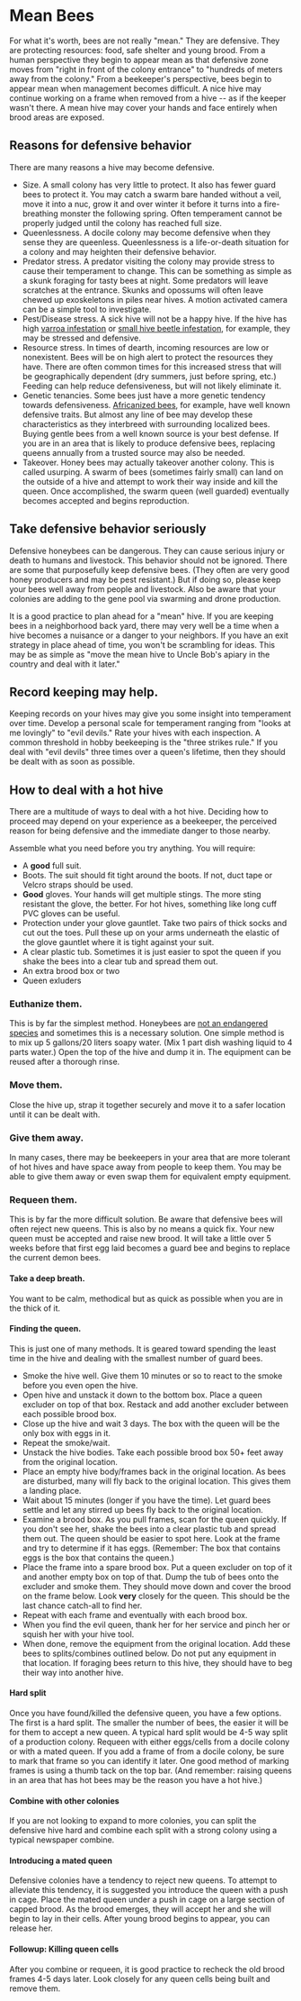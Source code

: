 # Mean Bees

For what it's worth, bees are not really "mean." They are defensive. They are protecting resources: food, safe shelter and young brood. From a human perspective they begin to appear mean as that defensive zone moves from "right in front of the colony entrance" to "hundreds of meters away from the colony."  From a beekeeper's perspective, bees begin to appear mean when management becomes difficult. A nice hive may continue working on a frame when removed from a hive -- as if the keeper wasn't there.  A mean hive may cover your hands and face entirely when brood areas are exposed.

## Reasons for defensive behavior 

There are many reasons a hive may become defensive.
- Size. A small colony has very little to protect. It also has fewer guard bees to protect it. You may catch a swarm bare handed without a veil, move it into a nuc, grow it and over winter it before it turns into a fire-breathing monster the following spring. Often temperament cannot be properly judged until the colony has reached full size.
- Queenlessness. A docile colony may become defensive when they sense they are queenless. Queenlessness is a life-or-death situation for a colony and may heighten their defensive behavior.
- Predator stress. A predator visiting the colony may provide stress to cause their temperament to change. This can be something as simple as a skunk foraging for tasty bees at night. Some predators will leave scratches at the entrance.  Skunks and opossums will often leave chewed up exoskeletons in piles near hives. A motion activated camera can be a simple tool to investigate.
- Pest/Disease stress. A sick hive will not be a happy hive. If the hive has high [varroa infestation](/varroa/index.md) or [small hive beetle infestation](needlink), for example, they may be stressed and defensive.
- Resource stress. In times of dearth, incoming resources are low or nonexistent. Bees will be on high alert to protect the resources they have. There are often common times for this increased stress that will be geographically dependent (dry summers, just before spring, etc.)  Feeding can help reduce defensiveness, but will not likely eliminate it.
- Genetic tenancies. Some bees just have a more genetic tendency towards defensiveness.  [Africanized bees](/biology/Africanized_honeybees.md), for example, have well known defensive traits. But almost any line of bee may develop these characteristics as they interbreed with surrounding localized bees. Buying gentle bees from a well known source is your best defense. If you are in an area that is likely to produce defensive bees, replacing queens annually from a trusted source may also be needed.
- Takeover. Honey bees may actually takeover another colony. This is called usurping. A swarm of bees (sometimes fairly small) can land on the outside of a hive and attempt to work their way inside and kill the queen. Once accomplished, the swarm queen (well guarded) eventually becomes accepted and begins reproduction.

## Take defensive behavior seriously

Defensive honeybees can be dangerous. They can cause serious injury or death to humans and livestock. This behavior should not be ignored. There are some that purposefully keep defensive bees. (They often are very good honey producers and may be pest resistant.) But if doing so, please keep your bees well away from people and livestock. Also be aware that your colonies are adding to the gene pool via swarming and drone production. 

It is a good practice to plan ahead for a "mean" hive. If you are keeping bees in a neighborhood back yard, there may very well be a time when a hive becomes a nuisance or a danger to your neighbors. If you have an exit strategy in place ahead of time, you won't be scrambling for ideas. This may be as simple as "move the mean hive to Uncle Bob's apiary in the country and deal with it later." 

## Record keeping may help.

Keeping records on your hives may give you some insight into temperament over time. Develop a personal scale for temperament ranging from "looks at me lovingly" to "evil devils." Rate your hives with each inspection. A common threshold in hobby beekeeping is the "three strikes rule." If you deal with "evil devils" three times over a queen's lifetime, then they should be dealt with as soon as possible.

## How to deal with a hot hive

There are a multitude of ways to deal with a hot hive. Deciding how to proceed may depend on your experience as a beekeeper, the perceived reason for being defensive and the immediate danger to those nearby. 

Assemble what you need before you try anything. You will require:
- A **good** full suit.
- Boots.  The suit should fit tight around the boots. If not, duct tape or Velcro straps should be used.
- **Good** gloves.  Your hands will get multiple stings. The more sting resistant the glove, the better. For hot hives, something like long cuff PVC gloves can be useful. 
- Protection under your glove gauntlet. Take two pairs of thick socks and cut out the toes. Pull these up on your arms underneath the elastic of the glove gauntlet where it is tight against your suit.
- A clear plastic tub. Sometimes it is just easier to spot the queen if you shake the bees into a clear tub and spread them out.
- An extra brood box or two
- Queen exluders

### Euthanize them. 
This is by far the simplest method. Honeybees are [not an endangered species](/faqs/non_beekeeper/not_those_bees.md) and sometimes this is a necessary solution. One simple method is to mix up 5 gallons/20 liters soapy water. (Mix 1 part dish washing liquid to 4 parts water.) Open the top of the hive and dump it in. The equipment can be reused after a thorough rinse.
### Move them. 
Close the hive up, strap it together securely and move it to a safer location until it can be dealt with.
### Give them away.
In many cases, there may be beekeepers in your area that are more tolerant of hot hives and have space away from people to keep them. You may be able to give them away or even swap them for equivalent empty equipment.
### Requeen them.  
This is by far the more difficult solution. Be aware that defensive bees will often reject new queens. This is also by no means a quick fix. Your new queen must be accepted and raise new brood. It will take a little over 5 weeks before that first egg laid becomes a guard bee and begins to replace the current demon bees.
#### Take a deep breath. 
You want to be calm, methodical but as quick as possible when you are in the thick of it.
#### Finding the queen. 
This is just one of many methods. It is geared toward spending the least time in the hive and dealing with the smallest number of guard bees.
- Smoke the hive well. Give them 10 minutes or so to react to the smoke before you even open the hive.
- Open hive and unstack it down to the bottom box. Place a queen excluder on top of that box. Restack and add another excluder between each possible brood box.
- Close up the hive and wait 3 days. The box with the queen will be the only box with eggs in it.
- Repeat the smoke/wait.  
- Unstack the hive bodies. Take each possible brood box 50+ feet away from the original location. 
- Place an empty hive body/frames back in the original location.  As bees are disturbed, many will fly back to the original location. This gives them a landing place.
- Wait about 15 minutes (longer if you have the time).  Let guard bees settle and let any stirred up bees fly back to the original location.
- Examine a brood box. As you pull frames, scan for the queen quickly. If you don't see her, shake the bees into a clear plastic tub and spread them out. The queen should be easier to spot here.  Look at the frame and try to determine if it has eggs. (Remember: The box that contains eggs is the box that contains the queen.)
- Place the frame into a spare brood box. Put a queen excluder on top of it and another empty box on top of that.  Dump the tub of bees onto the excluder and smoke them. They should move down and cover the brood on the frame below. Look **very** closely for the queen. This should be the last chance catch-all to find her.
- Repeat with each frame and eventually with each brood box.
- When you find the evil queen, thank her for her service and pinch her or squish her with your hive tool.
- When done, remove the equipment from the original location. Add these bees to splits/combines outlined below. Do not put any equipment in that location. If foraging bees return to this hive, they should have to beg their way into another hive.
#### Hard split
Once you have found/killed the defensive queen, you have a few options.  The first is a hard split. The smaller the number of bees, the easier it will be for them to accept a new queen. A typical hard split would be 4-5 way split of a production colony. Requeen with either eggs/cells from a docile colony or with a mated queen. If you add a frame of from a docile colony, be sure to mark that frame so you can identify it later.  One good method of marking frames is using a thumb tack on the top bar. (And remember: raising queens in an area that has hot bees may be the reason you have a hot hive.)
#### Combine with other colonies
If you are not looking to expand to more colonies, you can split the defensive hive hard and combine each split with a strong colony using a typical newspaper combine.
#### Introducing a mated queen
Defensive colonies have a tendency to reject new queens. To attempt to alleviate this tendency, it is suggested you introduce the queen with a push in cage. Place the mated queen under a push in cage on a large section of capped brood. As the brood emerges, they will accept her and she will begin to lay in their cells. After young brood begins to appear, you can release her.
#### Followup: Killing queen cells
After you combine or requeen, it is good practice to recheck the old brood frames 4-5 days later. Look closely for any queen cells being built and remove them. 
 
